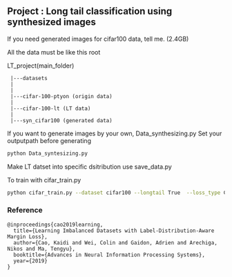 ## Project : Long tail classification using synthesized images

If you need generated images for cifar100 data, tell me. (2.4GB)


  All the data must be like this root


  LT_project(main_folder)

 
     |---datasets
     |
     |
     |---cifar-100-ptyon (origin data)
     |
     |---cifar-100-lt (LT data)
     | 
     |---syn_cifar100 (generated data)

If you want to generate images by your own, Data_synthesizing.py
Set your outputpath before generating
```bash
python Data_syntesizing.py
```

Make LT datset into specific dsitribution use save_data.py



To train with cifar_train.py 
``` bash
python cifar_train.py --dataset cifar100 --longtail True  --loss_type CE --gpu 0 --batch-size 128 --imb_factor 0.01 -d 100
```


### Reference

```
@inproceedings{cao2019learning,
  title={Learning Imbalanced Datasets with Label-Distribution-Aware Margin Loss},
  author={Cao, Kaidi and Wei, Colin and Gaidon, Adrien and Arechiga, Nikos and Ma, Tengyu},
  booktitle={Advances in Neural Information Processing Systems},
  year={2019}
}
```
